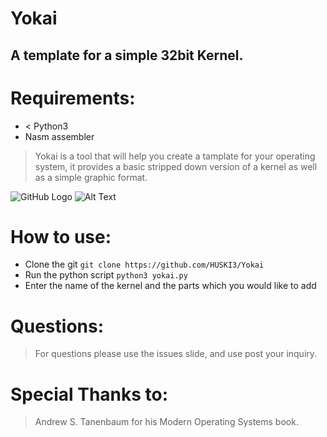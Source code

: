 # Yokai
## A template for a simple 32bit Kernel. 

# Requirements:
  - < Python3
  - Nasm assembler

> Yokai is a tool that will help you create a tamplate for your operating system, it provides a basic stripped down version of a kernel as well as a simple graphic format.

![GitHub Logo](https://scontent-ams4-1.cdninstagram.com/v/t51.2885-15/sh0.08/e35/s750x750/75231115_107046013944484_4786676083872283259_n.jpg?_nc_ht=scontent-ams4-1.cdninstagram.com&_nc_cat=104&oh=b953e5a92369ad92eda0311d5aa7f53e&oe=5E7FA32C)
![Alt Text](url)

# How to use:
* Clone the git
`git clone https://github.com/HUSKI3/Yokai`
* Run the python script
`python3 yokai.py`
* Enter the name of the kernel and the parts which you would like to add

# Questions:
>For questions please use the issues slide, and use post your inquiry.

# Special Thanks to:
>Andrew S. Tanenbaum for his Modern Operating Systems book.
